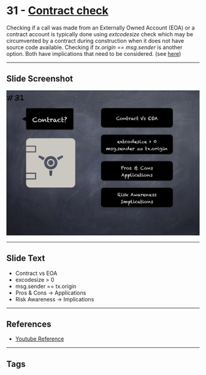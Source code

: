 # 31 - [Contract check](Contract%20check.md)
Checking if a call was made from an Externally Owned Account (EOA) or a contract account is typically done using _extcodesize_ check which may be circumvented by a contract during construction when it does not have source code available. Checking if _tx.origin == msg.sender_ is another option. Both have implications that need to be considered. (see [here](https://consensys.net/blog/blockchain-development/solidity-best-practices-for-smart-contract-security/))

___
## Slide Screenshot
![031.png](../images/pitfalls_and_best_practices101/031.png)
___
## Slide Text
- Contract vs EOA
- excodesize > 0
- msg.sender == tx.origin
- Pros & Cons -> Applications
- Risk Awareness -> Implications
___
## References
- [Youtube Reference](https://youtu.be/fgXuHaZDenU?t=916)
___
## Tags